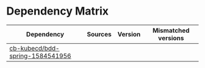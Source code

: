 # Dependency Matrix

Dependency | Sources | Version | Mismatched versions
---------- | ------- | ------- | -------------------
[cb-kubecd/bdd-spring-1584541956](https://github.com/cb-kubecd/bdd-spring-1584541956.git) |  | []() | 
